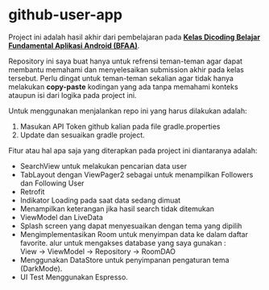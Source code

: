 # github-user-app
Project ini adalah hasil akhir dari pembelajaran pada <strong>[Kelas Dicoding Belajar Fundamental Aplikasi Android (BFAA)](https://www.dicoding.com/academies/14)</strong>.

Repository ini saya buat hanya untuk refrensi teman-teman agar dapat membantu memahami dan menyelesaikan submission akhir pada kelas tersebut.
Perlu dingat untuk teman-teman sekalian agar tidak hanya melakukan <strong>copy-paste</strong> kodingan yang ada tanpa memahami konteks ataupun isi dari logika pada project ini.

Untuk menggunakan menjalankan repo ini yang harus dilakukan adalah:
1. Masukan API Token github kalian pada file gradle.properties
2. Update dan sesuaikan gradle project.

Fitur atau hal apa saja yang diterapkan pada project ini diantaranya adalah:
- SearchView untuk melakukan pencarian data user
- TabLayout dengan ViewPager2 sebagai untuk menampilkan Followers dan Following User
- Retrofit
- Indikator Loading pada saat data sedang dimuat
- Menampilkan keterangan jika hasil search tidak ditemukan
- ViewModel dan LiveData
- Splash screen yang dapat menyesuaikan dengan tema yang dipilih
- Mengimplementasikan Room untuk menyimpan data ke dalam daftar favorite. alur untuk mengakses database yang saya gunakan : </br>View -> ViewModel -> Repository -> RoomDAO
- Menggunakan DataStore untuk penyimpanan pengaturan tema (DarkMode).
- UI Test Menggunakan Espresso.
